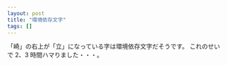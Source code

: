 ```yaml
---
layout: post
title: "環境依存文字"
tags: []
---
```


「崎」の右上が「立」になっている字は環境依存文字だそうです。
これのせいで 2、3 時間ハマりました・・・。
